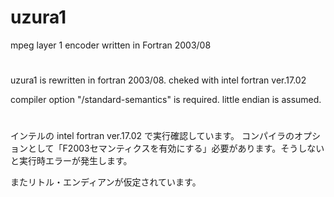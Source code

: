 # uzura1
mpeg layer 1 encoder written in Fortran 2003/08  
#
uzura1 is rewritten in fortran 2003/08.
cheked with intel fortran ver.17.02

compiler option "/standard-semantics" is required.
little endian is assumed.
#
インテルの intel fortran ver.17.02 で実行確認しています。
コンパイラのオプションとして「F2003セマンティクスを有効にする」必要があります。そうしないと実行時エラーが発生します。

またリトル・エンディアンが仮定されています。
